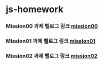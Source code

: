 # js-homework

### Mission00 과제 벨로그 링크 [mission00](https://velog.io/@rist98/JS-homework-1%EC%A3%BC%EC%B0%A8)

### Mission01 과제 벨로그 링크 [mission01](https://velog.io/@rist98/JS-homework-2%EB%B2%88%EC%A7%B8)

### Mission02 과제 벨로그 링크 [mission02](https://velog.io/@rist98/JS-homework-3%EB%B2%88%EC%A7%B8)
